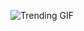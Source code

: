 ![Trending GIF](https://media4.giphy.com/media/v1.Y2lkPThiYjIxNzcydWtwbDRoZGpwem9pc3A3d3Z5cnllaWR3cTJiYTNiNXRhMWxzb3VkbCZlcD12MV9naWZzX3NlYXJjaCZjdD1n/YYKoJL28YtscdUTGWA/giphy.gif)
